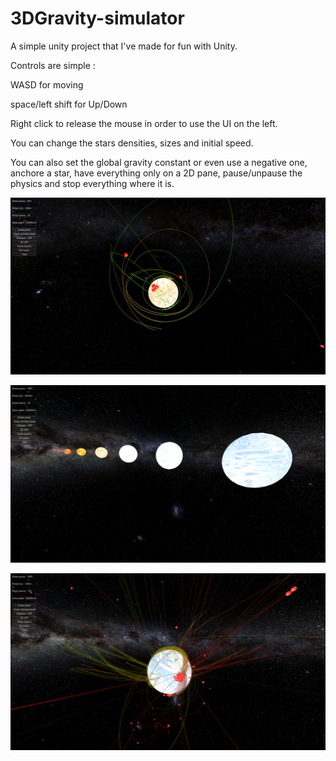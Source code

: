 # 3DGravity-simulator
A simple unity project that I've made for fun with Unity.

Controls are simple :

WASD for moving

space/left shift for Up/Down

Right click to release the mouse in order to use the UI on the left.

You can change the stars densities, sizes and initial speed.

You can also set the global gravity constant or even use a negative one, anchore a star, have everything only on a 2D pane, pause/unpause the physics and stop everything where it is.



![Screenshot](grav1.png?raw=true)

![Screenshot](grav2.png?raw=true)

![Screenshot](grav3.png?raw=true)

